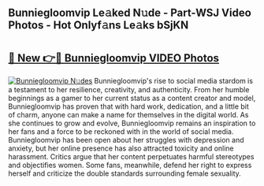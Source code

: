 ## Bunniegloomvip Le𝚊ked N𝚞de - Part-WSJ Video Photos - Hot Onlyf𝚊ns Le𝚊ks bSjKN

# <h2><a href="http://ab63669.deff.icu/?id=Bunniegloomvip">🔗 New 👉🔴 Bunniegloomvip VIDEO Photos</a></h2>

[![Bunniegloomvip N𝚞des](https://i.imgur.com/rIISA9y.gif)](http://ab63669.deff.icu/?id=Bunniegloomvip)
Bunniegloomvip's rise to social media stardom is a testament to her resilience, creativity, and authenticity. From her humble beginnings as a gamer to her current status as a content creator and model, Bunniegloomvip has proven that with hard work, dedication, and a little bit of charm, anyone can make a name for themselves in the digital world. As she continues to grow and evolve, Bunniegloomvip remains an inspiration to her fans and a force to be reckoned with in the world of social media. Bunniegloomvip has been open about her struggles with depression and anxiety, but her online presence has also attracted toxicity and online harassment. Critics argue that her content perpetuates harmful stereotypes and objectifies women. Some fans, meanwhile, defend her right to express herself and criticize the double standards surrounding female sexuality.
